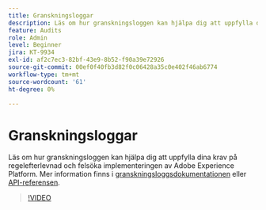 ```yaml
---
title: Granskningsloggar
description: Läs om hur granskningsloggen kan hjälpa dig att uppfylla dina krav på regelefterlevnad och felsöka implementeringen av Adobe Experience Platform.
feature: Audits
role: Admin
level: Beginner
jira: KT-9934
exl-id: af2c7ec3-82bf-43e9-8b52-f90a39e72926
source-git-commit: 00ef0f40fb3d82f0c06428a35c0e402f46ab6774
workflow-type: tm+mt
source-wordcount: '61'
ht-degree: 0%

---
```


# Granskningsloggar

Läs om hur granskningsloggen kan hjälpa dig att uppfylla dina krav på regelefterlevnad och felsöka implementeringen av Adobe Experience Platform. Mer information finns i [granskningsloggsdokumentationen](https://experienceleague.adobe.com/docs/experience-platform/landing/governance-privacy-security/audit-logs/overview.html) eller [API-referensen](https://developer.adobe.com/experience-platform-apis/references/audit-query/).

>[!VIDEO](https://video.tv.adobe.com/v/341450?learn=on)

